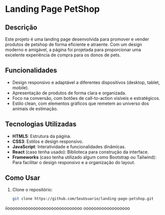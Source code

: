 # Landing Page PetShop


## Descrição

Este projeto é uma landing page desenvolvida para promover e vender produtos de petshop de forma eficiente e atraente. Com um design moderno e amigável, a página foi projetada para proporcionar uma excelente experiência de compra para os donos de pets.

## Funcionalidades

- Design responsivo e adaptável a diferentes dispositivos (desktop, tablet, mobile).
- Apresentação de produtos de forma clara e organizada.
- Foco na conversão, com botões de call-to-action visíveis e estratégicos.
- Estilo clean, com elementos gráficos que remetem ao universo dos animais de estimação.

## Tecnologias Utilizadas

- **HTML5**: Estrutura da página.
- **CSS3**: Estilos e design responsivo.
- **JavaScript**: Interatividade e funcionalidades dinâmicas.
- **React** (caso tenha usado): Biblioteca para construção da interface.
- **Frameworks** (caso tenha utilizado algum como Bootstrap ou Tailwind): Para facilitar o design responsivo e a organização do layout.

## Como Usar

1. Clone o repositório:
   ```bash
   git clone https://github.com/SeuUsuario/landing-page-petshop.git

iiooooooooooooooooooooooooooooo
oooooooooooooooooo
